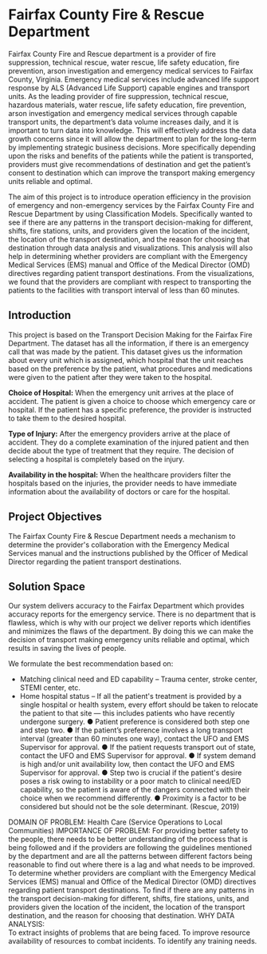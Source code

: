 # Fairfax County Fire & Rescue Department

Fairfax County Fire and Rescue department is a provider of fire suppression, technical rescue, water rescue, life safety education, fire prevention, arson investigation and emergency 
medical services to Fairfax County, Virginia. Emergency medical services include advanced life support response by ALS (Advanced Life Support) capable engines and transport units. As 
the leading provider of fire suppression, technical rescue, hazardous materials, water rescue, life safety education, fire prevention, arson investigation and emergency medical services
through capable transport units, the department’s data volume increases daily, and it is important to turn data into knowledge. This will effectively address the data growth concerns 
since it will allow the department to plan for the long-term by implementing strategic business decisions. More specifically depending upon the risks and benefits of the patients while 
the patient is transported, providers must give recommendations of destination and get the patient’s consent to destination which can improve the transport making emergency units 
reliable and optimal. 

The aim of this project is to introduce operation efficiency in the provision of emergency and non-emergency services by the Fairfax County Fire and Rescue Department by using 
Classification Models. Specifically wanted to see if there are any patterns in the transport decision-making for different, shifts, fire stations, units, and providers given the 
location of the incident, the location of the transport destination, and the reason for choosing that destination through data analysis and visualizations. This analysis will also 
help in determining whether providers are compliant with the Emergency Medical Services (EMS) manual and Office of the Medical Director (OMD) directives regarding patient transport 
destinations. From the visualizations, we found that the providers are compliant with respect to transporting the patients to the facilities with transport interval of less than 60 
minutes.  

## Introduction

This project is based on the Transport Decision Making for the Fairfax Fire Department. The dataset has all the information, if there is an emergency call that was made by the patient.
This dataset gives us the information about every unit which is assigned, which hospital that the unit reaches based on the preference by the patient, what procedures and medications 
were given to the patient after they were taken to the hospital. 

**Choice of Hospital:** When the emergency unit arrives at the place of accident. The patient is given a choice to choose which emergency care or hospital. If the patient has a specific 
preference, the provider is instructed to take them to the desired hospital. 

**Type of Injury:** After the emergency providers arrive at the place of accident. They do a complete examination of the injured patient and then decide about the type of treatment that 
they require. The decision of selecting a hospital is completely based on the injury. 

**Availability in the hospital:** When the healthcare providers filter the hospitals based on the injuries, the provider needs to have immediate information about the availability of 
doctors or care for the hospital. 

## Project Objectives

 The Fairfax County Fire & Rescue Department needs a mechanism to determine the provider's collaboration with the Emergency Medical Services manual and the instructions published by 
 the Officer of Medical Director regarding the patient transport destinations. 

 ## Solution Space
Our system delivers accuracy to the Fairfax Department which provides accuracy reports for the emergency service. There is no department that is flawless, which is why with our 
project we deliver reports which identifies and minimizes the flaws of the department. By doing this we can make the decision of transport making emergency units reliable and optimal, 
which results in saving the lives of people. 

We formulate the best recommendation based on: 
-	Matching clinical need and ED capability – Trauma center, stroke center, STEMI center, etc.
-	Home hospital status – If all the patient's treatment is provided by a single hospital or health system, every effort should be taken to relocate the patient to that site — this includes patients who have recently undergone surgery. 
●	Patient preference is considered both step one and step two.
●	If the patient’s preference involves a long transport interval (greater than 60 minutes one way), contact the UFO and EMS Supervisor for approval. 
●	If the patient requests transport out of state, contact the UFO and EMS Supervisor for approval.
●	If system demand is high and/or unit availability low, then contact the UFO       and EMS Supervisor for approval. 
●	Step two is crucial if the patient's desire poses a risk owing to instability or a poor match to clinical need/ED capability, so the patient is aware of the dangers connected with their choice when we recommend differently.
●	Proximity is a factor to be considered but should not be the sole determinant. (Rescue, 2019)



DOMAIN OF PROBLEM: Health Care (Service Operations to Local Communities) 
IMPORTANCE OF PROBLEM:  For providing better safety to the people, there needs to be better understanding of the process that is being followed and if the providers are following the guidelines mentioned by the department and are all the patterns between different factors being reasonable to find out where there is a lag and what needs to be improved.
To determine whether providers are compliant with the Emergency Medical Services (EMS) manual and Office of the Medical Director (OMD) directives regarding patient transport destinations.
To find if there are any patterns in the transport decision-making for different, shifts, fire stations, units, and providers given the location of the incident, the location of the transport destination, and the reason for choosing that destination. 
WHY DATA ANALYSIS:  
To extract insights of problems that are being faced.
To improve resource availability of resources to combat incidents.
To identify any training needs.


